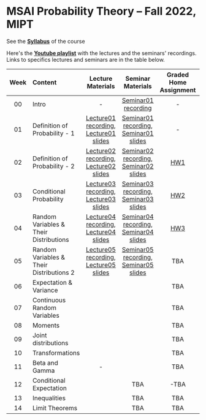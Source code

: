 # MSAI Probability Theory – Fall 2022, MIPT

See the [**Syllabus**](https://github.com/girafe-ai/msai-probability/blob/master/Syllabus.md) of the course

Here's the [**Youtube playlist**](https://youtube.com/playlist?list=PLJR10EXrBaAv7jAktERZzEAJI7RoeCI72) with the lectures and the seminars' recordings. Links to specifics lectures and seminars are in the table below.

| Week   | Content                | Lecture Materials | Seminar Materials | Graded Home Assignment | Deadline |
|:------:|:-----------------------|:-------:|:-------:|:-------------------:|:------------------:|
| 00 | Intro  | - | [Seminar01 recording](https://youtu.be/KUKxB6OznG4) | - |  - |
| 01 | Definition of Probability - 1  | [Lecture01 recording](https://youtu.be/m0ACA-pHHhE), [Lecture01 slides](https://github.com/girafe-ai/msai-probability/blob/22f/Lecture_Slides/Lecture01/Lecture01.pdf) | [Seminar01 recording](https://youtu.be/oX6RQM679_k), [Seminar01 slides](https://github.com/girafe-ai/msai-probability/blob/22f/Seminar_materials/Seminar%201%20(Introduction).pdf) | - |  - |
| 02 | Definition of Probability - 2  | [Lecture02 recording](https://youtu.be/PQtZ9sudaUU), [Lecture02 slides](https://github.com/girafe-ai/msai-probability/blob/22f/Lecture_Slides/Lecture02/Lecture02.pdf) | [Seminar02 recording](https://youtu.be/BO77FMr5Ka0), [Seminar02 slides](https://github.com/girafe-ai/msai-probability/blob/22f/Seminar_materials/Seminar%202%20(Definition%20of%20probability).pdf) | [HW1](https://github.com/girafe-ai/msai-probability/blob/22f/home_assignments/MSAI_Prob22_HW1-fixed.pdf) |  14/11/2022 |
| 03 | Conditional Probability | [Lecture03 recording](https://youtu.be/3xpHTwO81Ys), [Lecture03 slides](https://github.com/girafe-ai/msai-probability/blob/22f/Lecture_slides/Lecture03/Lecture03.pdf) | [Seminar03 recording](https://youtu.be/aSv_LYyTv8Y), [Seminar03 slides](https://github.com/girafe-ai/msai-probability/blob/22f/Seminar_materials/Seminar%203%20(Conditional%20probability).pdf) | [HW2](https://github.com/girafe-ai/msai-probability/blob/22f/home_assignments/MSAI_Prob22_HW2.pdf) |  23/11/2022 |
| 04 | Random Variables & Their Distributions | [Lecture04 recording](https://youtu.be/0ZU3KfRVkQQ), [Lecture04 slides](https://github.com/girafe-ai/msai-probability/blob/22f/Lecture_slides/Lecture04/Lecture04.pdf) | [Seminar04 recording](), [Seminar04 slides](https://github.com/girafe-ai/msai-probability/blob/22f/Seminar_materials/Seminar%204%20(Random%20variables).pdf)  | [HW3](https://github.com/girafe-ai/msai-probability/blob/22f/home_assignments/MSAI_Prob22_HW3.pdf) |  28/11/2022 |
| 05 | Random Variables & Their Distributions 2 | [Lecture05 recording](https://youtu.be/5HxE-V2QN5U), [Lecture05 slides](https://github.com/girafe-ai/msai-probability/blob/22f/Lecture_slides/Lecture05/Lecture05.pdf) | [Seminar05 recording](), [Seminar05 slides]() | TBA | TBA |
| 06 | Expectation & Variance |  |  |TBA | TBA |
| 07 | Continuous Random Variables |  |  | TBA | TBA |
| 08 | Moments |  |  | TBA | TBA |
| 09 | Joint distributions |  |  | TBA | TBA |
| 10 | Transformations |  |  | TBA | TBA |
| 11 | Beta and Gamma | - |  | TBA | TBA |
| 12 | Conditional Expectation | | TBA | -TBA | TBA |
| 13 | Inequalities | | TBA | TBA | TBA |
| 14 | Limit Theorems | | TBA | TBA | TBA |
